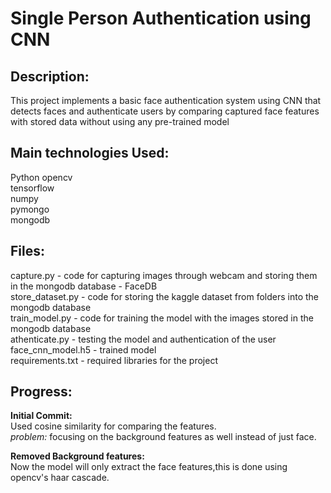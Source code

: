 # Single Person Authentication using CNN 

## Description:

This project implements a basic face authentication system using CNN that detects faces and authenticate users by comparing captured face features with stored data without using any pre-trained model

## Main technologies Used:
Python opencv <br>
tensorflow <br>
numpy <br>
pymongo <br>
mongodb <br>

## Files:

capture.py - code for capturing images through webcam and storing them in the mongodb database - FaceDB <br>
store_dataset.py - code for storing the kaggle dataset from folders into the mongodb database <br>
train_model.py - code for training the model with the images stored in the mongodb database <br>
athenticate.py - testing the model and authentication of the user <br>
face_cnn_model.h5 - trained model <br>
requirements.txt - required libraries for the project <br>

## Progress:

<b>Initial Commit:</b><br>
Used cosine similarity for comparing the features. <br>
<i>problem:</i> focusing on the background features as well instead of just face.<br>

<b>Removed Background features:</b><br>
Now the model will only extract the face features,this is done using opencv's haar cascade.<br>


